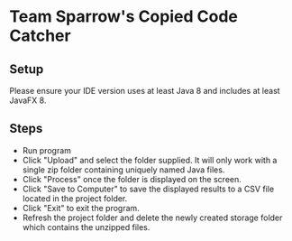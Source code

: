 # Team Sparrow's Copied Code Catcher

## Setup
Please ensure your IDE version uses at least Java 8 and includes at least JavaFX 8.

## Steps
- Run program
- Click "Upload" and select the folder supplied. It will only work with a single zip folder containing uniquely named Java files.
- Click "Process" once the folder is displayed on the screen.
- Click "Save to Computer" to save the displayed results to a CSV file located in the project folder.
- Click "Exit" to exit the program.
- Refresh the project folder and delete the newly created storage folder which contains the unzipped files.
